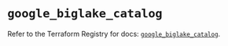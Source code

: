 # `google_biglake_catalog`

Refer to the Terraform Registry for docs: [`google_biglake_catalog`](https://registry.terraform.io/providers/hashicorp/google/6.14.1/docs/resources/biglake_catalog).
